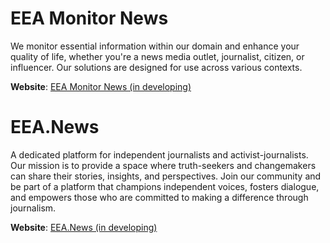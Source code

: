 # EEA Monitor News

We monitor essential information within our domain and enhance your quality of life, whether you're a news media outlet, journalist, citizen, or influencer. Our solutions are designed for use across various contexts.

**Website**: [EEA Monitor News (in developing)](https://www.eea-monitor.news/)

# EEA.News

A dedicated platform for independent journalists and activist-journalists. Our mission is to provide a space where truth-seekers and changemakers can share their stories, insights, and perspectives. Join our community and be part of a platform that champions independent voices, fosters dialogue, and empowers those who are committed to making a difference through journalism.

**Website**: [EEA.News (in developing)](https://www.eea.news/)
